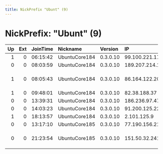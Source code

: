 ```yaml
---
title: NickPrefix "Ubunt" (9)
---
```


# NickPrefix: "Ubunt" (9)

|   Up |   Ext | JoinTime   | Nickname      | Version   | IP              | AS                             | CC   |   ORp |   Dirp | OS    | Contact   |   eFamMembers |
|-----:|------:|:-----------|:--------------|:----------|:----------------|:-------------------------------|:-----|------:|-------:|:------|:----------|--------------:|
|    1 |     0 | 06:15:42   | UbuntuCore184 | 0.3.0.10  | 99.100.221.179  | AT&amp;T Services, Inc.        | us   | 40157 |      0 | Linux | None      |             1 |
|    0 |     0 | 08:03:59   | UbuntuCore184 | 0.3.0.10  | 189.207.214.180 | Axtel, S.A.B. de C.V.          | mx   | 37179 |      0 | Linux | None      |             1 |
|    1 |     0 | 08:05:43   | UbuntuCore184 | 0.3.0.10  | 86.164.122.208  | British Telecommunications PLC | gb   | 42027 |      0 | Linux | None      |             1 |
|    1 |     0 | 09:48:01   | UbuntuCore184 | 0.3.0.10  | 82.38.188.37    | Virgin Media Limited           | gb   | 43637 |      0 | Linux | None      |             1 |
|    0 |     0 | 13:39:31   | UbuntuCore184 | 0.3.0.10  | 186.236.97.47   | GB Informtica Ltda             | br   | 34957 |      0 | Linux | None      |             1 |
|    0 |     0 | 14:03:23   | UbuntuCore184 | 0.3.0.10  | 91.200.125.224  | I-LAN LLC                      | ua   | 43052 |      0 | Linux | None      |             1 |
|    1 |     0 | 18:13:57   | UbuntuCore184 | 0.3.0.10  | 2.101.125.9     | TalkTalk                       | gb   | 41714 |      0 | Linux | None      |             1 |
|    0 |     0 | 13:17:10   | UbuntuCore185 | 0.3.0.10  | 77.190.156.215  | Telefonica Germany             | de   | 37053 |      0 | Linux | None      |             1 |
|    0 |     0 | 21:23:54   | UbuntuCore185 | 0.3.0.10  | 151.50.32.241   | Wind Telecomunicazioni SpA     | it   | 36199 |      0 | Linux | None      |             1 |
